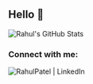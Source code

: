 ## Hello 🤝

<!--
- 🔭 I’m currently working on ...
- 🌱 I’m currently learning ...
- 👯 I’m looking to collaborate on ...
- 🤔 I’m looking for help with ...
- 💬 Ask me about ...
- 📫 How to reach me: ...
- ⚡ Fun fact: ...
-->
<!-- 
<div align="center">
![GitHub Streak](https://github-readme-streak-stats.herokuapp.com?user=RahulPatelme&theme=neon-palenight) 
</div> -->

![Rahul's GitHub Stats](https://github-readme-stats.vercel.app/api?username=RahulPatelme&show_icons=true&count_private=true&theme=tokyonight&hide=stars,prs,issues,contribs)

<!-- ![Rahul's Github Activity](https://rahul-github-activity.herokuapp.com/graph?username=RahulPatelme&theme=rogue) 
![Rahul's Github Activity](https://activity-graph.herokuapp.com/graph?username=RahulPatelme&theme=github) -->


### Connect with me:
[<img align="left" alt="RahulPatel | LinkedIn" src="https://img.shields.io/badge/LinkedIn-0077B5?style=for-the-badge&logo=linkedin&logoColor=white"/>][linkedin]

[linkedin]: https://www.linkedin.com/in/rahul-patel-aunz/
